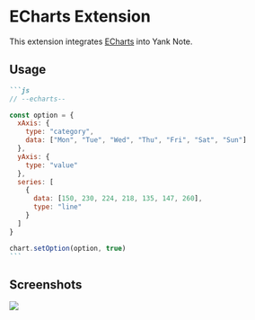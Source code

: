 # ECharts Extension

This extension integrates [ECharts](https://github.com/apache/echarts) into Yank Note.

## Usage

~~~markdown
```js
// --echarts--

const option = {
  xAxis: {
    type: "category",
    data: ["Mon", "Tue", "Wed", "Thu", "Fri", "Sat", "Sun"]
  },
  yAxis: {
    type: "value"
  },
  series: [
    {
      data: [150, 230, 224, 218, 135, 147, 260],
      type: "line"
    }
  ]
}

chart.setOption(option, true)
```
~~~

## Screenshots
![](https://user-images.githubusercontent.com/7115690/167867511-b79ddf47-b5b3-4db0-b108-e01b6c24954c.png)
